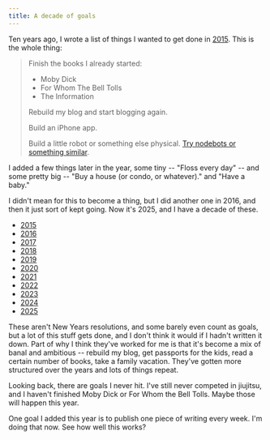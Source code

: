 ```yaml
---
title: A decade of goals
---
```


Ten years ago, I wrote a list of things I wanted to get done in [2015](https://gist.github.com/eyeseast/94cb28629df105de9b1c). This is the whole thing:

> Finish the books I already started:
>
> - Moby Dick
> - For Whom The Bell Tolls
> - The Information
>
> Rebuild my blog and start blogging again.
>
> Build an iPhone app.
>
> Build a little robot or something else physical. [Try nodebots or something similar](http://nodebots.io/).

I added a few things later in the year, some tiny -- "Floss every day" -- and some pretty big -- "Buy a house (or condo, or whatever)." and "Have a baby."

I didn't mean for this to become a thing, but I did another one in 2016, and then it just sort of kept going. Now it's 2025, and I have a decade of these.

- [2015](https://gist.github.com/eyeseast/94cb28629df105de9b1c)
- [2016](https://gist.github.com/eyeseast/9e0356a712ed58aba07c)
- [2017](https://gist.github.com/eyeseast/79c8e6d47a5e10821bb73cd79ecce120)
- [2018](https://gist.github.com/eyeseast/3ac4c8d553f2b48cfbc0406fc60cbf38)
- [2019](https://gist.github.com/eyeseast/469fd83c2e1b724f82b83b838d398593)
- [2020](https://gist.github.com/eyeseast/b12c09b55ec18418c12dfcc4560f57d4)
- [2021](https://gist.github.com/eyeseast/ea207ecc54af02925fed22b7c2a9c14f)
- [2022](https://gist.github.com/eyeseast/d7c63f86da7dd4d274c9ee38948c5000)
- [2023](https://gist.github.com/eyeseast/4477cc9357082b686fbf0da01a6cb3c8)
- [2024](https://gist.github.com/eyeseast/3e4288de81ea07268a78039f0a467f1b)
- [2025](https://gist.github.com/eyeseast/2dd5c1baa812a29d8d183e6a82e90a1f)

These aren't New Years resolutions, and some barely even count as goals, but a lot of this stuff gets done, and I don't think it would if I hadn't written it down. Part of why I think they've worked for me is that it's become a mix of banal and ambitious -- rebuild my blog, get passports for the kids, read a certain number of books, take a family vacation. They've gotten more structured over the years and lots of things repeat.

Looking back, there are goals I never hit. I've still never competed in jiujitsu, and I haven't finished Moby Dick or For Whom the Bell Tolls. Maybe those will happen this year.

One goal I added this year is to publish one piece of writing every week. I'm doing that now. See how well this works?
